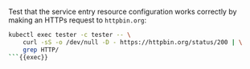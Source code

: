Test that the service entry resource configuration works correctly by making an HTTPs request
to `httpbin.org`:

```bash
kubectl exec tester -c tester -- \
    curl -sS -o /dev/null -D - https://httpbin.org/status/200 | \
    grep HTTP/
```{{exec}}
